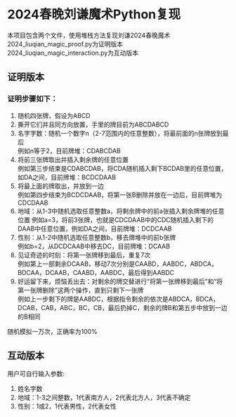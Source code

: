 # 2024春晚刘谦魔术Python复现
本项目包含两个文件，使用堆栈方法复现刘谦2024春晚魔术              
2024_liuqian_magic_proof.py为证明版本      
2024_liuqian_magic_interaction.py为互动版本

## 证明版本
### 证明步骤如下：
1. 随机四张牌，假设为ABCD      
2. 撕开它们并且同方向放置，手里的牌目前为ABCDABCD      
3. 名字字数：随机一个数字n（2-7范围内的任意整数），将最前面的n张牌放到最后            
   例如n等于2，目前牌堆：CDABCDAB      
4. 将前三张牌取出并插入剩余牌的任意位置          
   例如第三步结束是CDABCDAB，将CDA随机插入剩下BCDAB里的任意位置，如DA之间，目前牌堆：BCDCDAAB      
5. 将最上面的牌取出，并放到一边          
   例如第四步结束为BCDCDAAB，将第一张B删除并放在一边后，目前牌堆为CDCDAAB      
6. 地域：从1-3中随机选取任意整数a，将剩余牌中的前a张插入剩余牌堆的任意位置
   例如a=3，将前3张牌，也就是CDCDAAB中的CDC随机插入剩下的DAAB中任意位置，例如DA之间，目前牌堆：DCDCAAB      
7. 性别：从1-2中随机选取任意整数b，移去牌堆中的前b张牌        
    例如b=2，从DCDCAAB中移去DC，目前牌堆：DCAAB      
8. 见证奇迹的时刻：将第一张牌移到最后，重复7次      
    例如第上一部剩余DCAAB，移动7次分别是CAABD，AABDC，ABDCA，BDCAA，DCAAB，CAABD，AABDC，最后得到AABDC      
9. 好运留下来，烦恼丢出去：对剩余的牌交替进行“将第一张牌移到最后”和“将第一张牌删除”这两个操作，直到只剩下一张牌            
    例如上一步剩下的牌是AABDC，根据指令剩余的依次是ABDCA，BDCA，DCAB，CAB，ABC，BC，CB，最后扔掉C，剩余的牌B和第五步中放到一边的B相同     
              
随机模拟一万次，正确率为100%


## 互动版本
用户可自行输入参数:      
1. 姓名字数
2. 地域：1-3之间整数，1代表南方人，2代表北方人，3代表不确定
3. 性别：1或2，1代表男性，2代表女性
